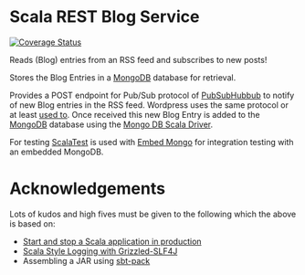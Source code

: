 # Scala REST Blog Service
[![Coverage Status](https://coveralls.io/repos/github/ozoli/scala-rest-blog-service/badge.svg?branch=master)](https://coveralls.io/github/ozoli/scala-rest-blog-service?branch=master)

Reads (Blog) entries from an RSS feed and subscribes to new posts!

Stores the Blog Entries in a [MongoDB](https://www.mongodb.com) database for retrieval.

Provides a POST endpoint for Pub/Sub protocol of [PubSubHubbub](https://en.wikipedia.org/wiki/PubSubHubbub) to notify of new Blog entries in the RSS feed. Wordpress uses the same protocol or at least [used to](https://en.blog.wordpress.com/2010/03/03/rub-a-dub-dub-in-the-pubsubhubbub/).
Once received this new Blog Entry is added to the [MongoDB](https://www.mongodb.org/) database using the [Mongo DB Scala Driver](http://mongodb.github.io/mongo-scala-driver/).

For testing [ScalaTest](http://www.scalatest.org) is used with [Embed Mongo](https://github.com/SimplyScala/scalatest-embedmongo) for integration testing with an embedded MongoDB.

# Acknowledgements

Lots of kudos and high fives must be given to the following which the above is based on:

- [Start and stop a Scala application in production](http://flurdy.com/docs/scalainit/startscala.html)
- [Scala Style Logging with Grizzled-SLF4J](http://alvinalexander.com/scala/scala-logging-grizzled-slf4j)
- Assembling a JAR using [sbt-pack](https://github.com/xerial/sbt-pack)
